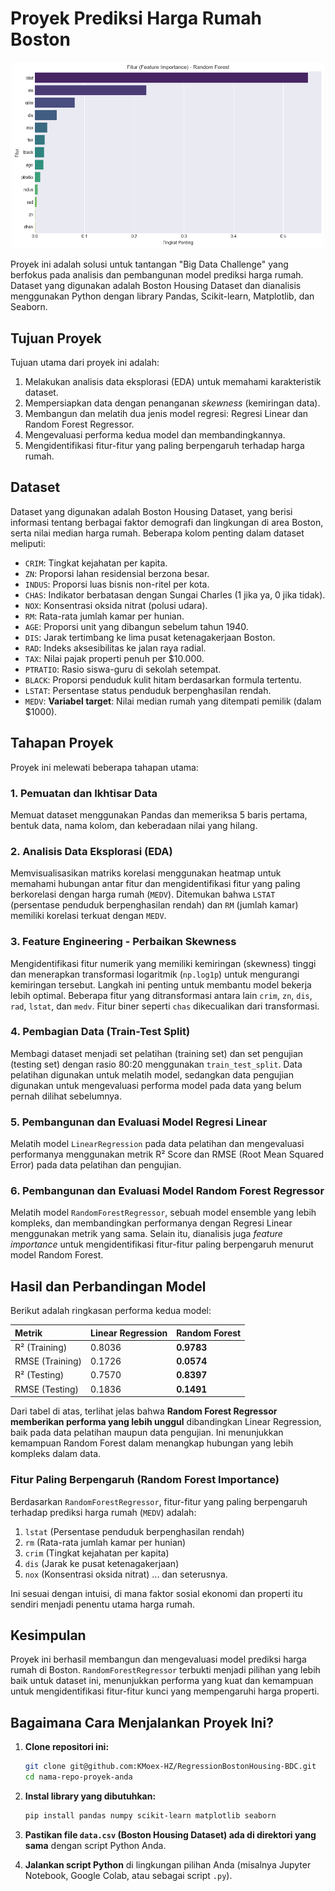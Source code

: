 # Proyek Prediksi Harga Rumah Boston

<div align="center">
  <img src="output.png" width="500" alt="K-Means Clustering Visualization">
</div>

Proyek ini adalah solusi untuk tantangan "Big Data Challenge" yang berfokus pada analisis dan pembangunan model prediksi harga rumah. Dataset yang digunakan adalah Boston Housing Dataset dan dianalisis menggunakan Python dengan library Pandas, Scikit-learn, Matplotlib, dan Seaborn.

## Tujuan Proyek

Tujuan utama dari proyek ini adalah:

1. Melakukan analisis data eksplorasi (EDA) untuk memahami karakteristik dataset.
2. Mempersiapkan data dengan penanganan *skewness* (kemiringan data).
3. Membangun dan melatih dua jenis model regresi: Regresi Linear dan Random Forest Regressor.
4. Mengevaluasi performa kedua model dan membandingkannya.
5. Mengidentifikasi fitur-fitur yang paling berpengaruh terhadap harga rumah.

## Dataset

Dataset yang digunakan adalah Boston Housing Dataset, yang berisi informasi tentang berbagai faktor demografi dan lingkungan di area Boston, serta nilai median harga rumah. Beberapa kolom penting dalam dataset meliputi:

- `CRIM`: Tingkat kejahatan per kapita.
- `ZN`: Proporsi lahan residensial berzona besar.
- `INDUS`: Proporsi luas bisnis non-ritel per kota.
- `CHAS`: Indikator berbatasan dengan Sungai Charles (1 jika ya, 0 jika tidak).
- `NOX`: Konsentrasi oksida nitrat (polusi udara).
- `RM`: Rata-rata jumlah kamar per hunian.
- `AGE`: Proporsi unit yang dibangun sebelum tahun 1940.
- `DIS`: Jarak tertimbang ke lima pusat ketenagakerjaan Boston.
- `RAD`: Indeks aksesibilitas ke jalan raya radial.
- `TAX`: Nilai pajak properti penuh per $10.000.
- `PTRATIO`: Rasio siswa-guru di sekolah setempat.
- `BLACK`: Proporsi penduduk kulit hitam berdasarkan formula tertentu.
- `LSTAT`: Persentase status penduduk berpenghasilan rendah.
- `MEDV`: **Variabel target**: Nilai median rumah yang ditempati pemilik (dalam $1000).

## Tahapan Proyek

Proyek ini melewati beberapa tahapan utama:

### 1. Pemuatan dan Ikhtisar Data

Memuat dataset menggunakan Pandas dan memeriksa 5 baris pertama, bentuk data, nama kolom, dan keberadaan nilai yang hilang.

### 2. Analisis Data Eksplorasi (EDA)

Memvisualisasikan matriks korelasi menggunakan heatmap untuk memahami hubungan antar fitur dan mengidentifikasi fitur yang paling berkorelasi dengan harga rumah (`MEDV`). Ditemukan bahwa `LSTAT` (persentase penduduk berpenghasilan rendah) dan `RM` (jumlah kamar) memiliki korelasi terkuat dengan `MEDV`.

### 3. Feature Engineering - Perbaikan Skewness

Mengidentifikasi fitur numerik yang memiliki kemiringan (skewness) tinggi dan menerapkan transformasi logaritmik (`np.log1p`) untuk mengurangi kemiringan tersebut. Langkah ini penting untuk membantu model bekerja lebih optimal. Beberapa fitur yang ditransformasi antara lain `crim`, `zn`, `dis`, `rad`, `lstat`, dan `medv`. Fitur biner seperti `chas` dikecualikan dari transformasi.

### 4. Pembagian Data (Train-Test Split)

Membagi dataset menjadi set pelatihan (training set) dan set pengujian (testing set) dengan rasio 80:20 menggunakan `train_test_split`. Data pelatihan digunakan untuk melatih model, sedangkan data pengujian digunakan untuk mengevaluasi performa model pada data yang belum pernah dilihat sebelumnya.

### 5. Pembangunan dan Evaluasi Model Regresi Linear

Melatih model `LinearRegression` pada data pelatihan dan mengevaluasi performanya menggunakan metrik R² Score dan RMSE (Root Mean Squared Error) pada data pelatihan dan pengujian.

### 6. Pembangunan dan Evaluasi Model Random Forest Regressor

Melatih model `RandomForestRegressor`, sebuah model ensemble yang lebih kompleks, dan membandingkan performanya dengan Regresi Linear menggunakan metrik yang sama. Selain itu, dianalisis juga *feature importance* untuk mengidentifikasi fitur-fitur paling berpengaruh menurut model Random Forest.

## Hasil dan Perbandingan Model

Berikut adalah ringkasan performa kedua model:

| Metrik          | Linear Regression | Random Forest |
|:----------------|:------------------|:--------------|
| R² (Training)   | 0.8036            | **0.9783**    |
| RMSE (Training) | 0.1726            | **0.0574**    |
| R² (Testing)    | 0.7570            | **0.8397**    |
| RMSE (Testing)  | 0.1836            | **0.1491**    |

Dari tabel di atas, terlihat jelas bahwa **Random Forest Regressor memberikan performa yang lebih unggul** dibandingkan Linear Regression, baik pada data pelatihan maupun data pengujian. Ini menunjukkan kemampuan Random Forest dalam menangkap hubungan yang lebih kompleks dalam data.

### Fitur Paling Berpengaruh (Random Forest Importance)

Berdasarkan `RandomForestRegressor`, fitur-fitur yang paling berpengaruh terhadap prediksi harga rumah (`MEDV`) adalah:

1. `lstat` (Persentase penduduk berpenghasilan rendah)
2. `rm` (Rata-rata jumlah kamar per hunian)
3. `crim` (Tingkat kejahatan per kapita)
4. `dis` (Jarak ke pusat ketenagakerjaan)
5. `nox` (Konsentrasi oksida nitrat)
   ... dan seterusnya.

Ini sesuai dengan intuisi, di mana faktor sosial ekonomi dan properti itu sendiri menjadi penentu utama harga rumah.

## Kesimpulan

Proyek ini berhasil membangun dan mengevaluasi model prediksi harga rumah di Boston. `RandomForestRegressor` terbukti menjadi pilihan yang lebih baik untuk dataset ini, menunjukkan performa yang kuat dan kemampuan untuk mengidentifikasi fitur-fitur kunci yang mempengaruhi harga properti.

## Bagaimana Cara Menjalankan Proyek Ini?

1. **Clone repositori ini:**
   ```bash
   git clone git@github.com:KMoex-HZ/RegressionBostonHousing-BDC.git
   cd nama-repo-proyek-anda
   ```

2. **Instal library yang dibutuhkan:**
   ```bash
   pip install pandas numpy scikit-learn matplotlib seaborn
   ```

3. **Pastikan file `data.csv` (Boston Housing Dataset) ada di direktori yang sama** dengan script Python Anda.

4. **Jalankan script Python** di lingkungan pilihan Anda (misalnya Jupyter Notebook, Google Colab, atau sebagai script `.py`).
